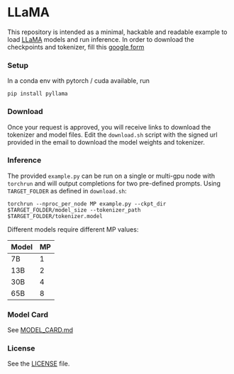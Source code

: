 # LLaMA 

This repository is intended as a minimal, hackable and readable example to load [LLaMA](https://research.facebook.com/publications/llama-open-and-efficient-foundation-language-models/) models and run inference.
In order to download the checkpoints and tokenizer, fill this [google form](https://forms.gle/jk851eBVbX1m5TAv5)

### Setup
In a conda env with pytorch / cuda available, run
```
pip install pyllama
```

### Download
Once your request is approved, you will receive links to download the tokenizer and model files.
Edit the `download.sh` script with the signed url provided in the email to download the model weights and tokenizer.

### Inference
The provided `example.py` can be run on a single or multi-gpu node with `torchrun` and will output completions for two pre-defined prompts. Using `TARGET_FOLDER` as defined in `download.sh`:
```
torchrun --nproc_per_node MP example.py --ckpt_dir $TARGET_FOLDER/model_size --tokenizer_path $TARGET_FOLDER/tokenizer.model
```

Different models require different MP values:

|  Model | MP |
|--------|----|
| 7B     | 1  |
| 13B    | 2  |
| 30B    | 4  |
| 65B    | 8  |


### Model Card
See [MODEL_CARD.md](https://github.com/facebookresearch/llama/blob/main/MODEL_CARD.md)

### License
See the [LICENSE](https://github.com/facebookresearch/llama/blob/main/LICENSE) file.

